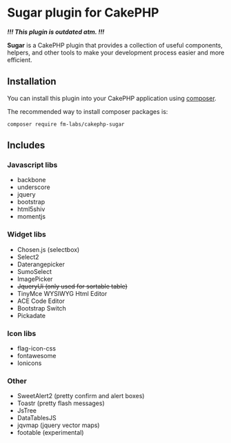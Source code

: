 # Sugar plugin for CakePHP

***!!! This plugin is outdated atm. !!!***

**Sugar** is a CakePHP plugin that provides a collection of useful components, helpers, and other tools to make your development process easier and more efficient.


## Installation

You can install this plugin into your CakePHP application using [composer](https://getcomposer.org).

The recommended way to install composer packages is:

```
composer require fm-labs/cakephp-sugar
```

## Includes

### Javascript libs

* backbone
* underscore
* jquery
* bootstrap
* html5shiv
* momentjs

### Widget libs

* Chosen.js (selectbox)
* Select2
* Daterangepicker
* SumoSelect
* ImagePicker
* ~~JqueryUi (only used for sortable table)~~
* TinyMce WYSIWYG Html Editor
* ACE Code Editor
* Bootstrap Switch
* Pickadate

### Icon libs
* flag-icon-css
* fontawesome
* Ionicons

### Other

* SweetAlert2 (pretty confirm and alert boxes)
* Toastr (pretty flash messages)
* JsTree
* DataTablesJS
* jqvmap (jquery vector maps)
* footable (experimental)

